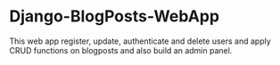 # Django-BlogPosts-WebApp
This web app register, update, authenticate and delete users
and apply CRUD functions on blogposts and also build an admin panel.
